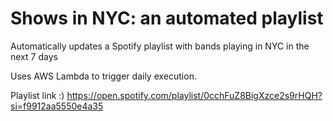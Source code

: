 # Shows in NYC: an automated playlist

Automatically updates a Spotify playlist with bands playing in NYC in the next 7 days

Uses AWS Lambda to trigger daily execution.

Playlist link :) https://open.spotify.com/playlist/0cchFuZ8BigXzce2s9rHQH?si=f9912aa5550e4a35
